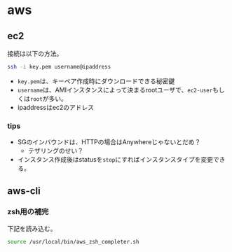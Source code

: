 # aws

## ec2
接続は以下の方法。

```sh
ssh -i key.pem username@ipaddress
```

* `key.pem`は、キーペア作成時にダウンロードできる秘密鍵
* `username`は、AMIインスタンスによって決まるrootユーザで、`ec2-user`もしくは`root`が多い。
* ipaddressはec2のアドレス

### tips
* SGのインバウンドは、HTTPの場合はAnywhereじゃないとだめ？
    * テザリングのせい？
* インスタンス作成後はstatusを`stop`にすればインスタンスタイプを変更できる。



## aws-cli

### zsh用の補完
下記を読み込む。
```zsh
source /usr/local/bin/aws_zsh_completer.sh
```

##


